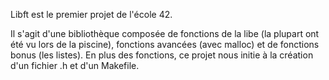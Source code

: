 Libft est le premier projet de l'école 42.

Il s'agit d'une bibliothèque composée de fonctions de la libe (la plupart ont été vu lors de la piscine), fonctions avancées (avec malloc) et de fonctions bonus (les listes).
En plus des fonctions, ce projet nous initie à la création d'un fichier .h et d'un Makefile.
